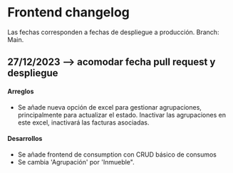 # Frontend changelog

Las fechas corresponden a fechas de despliegue a producción. Branch: Main.

## 27/12/2023 --> acomodar fecha pull request y despliegue

#### Arreglos

- Se añade nueva opción de excel para gestionar agrupaciones, principalmente para actualizar el estado. Inactivar las agrupaciones en este excel, inactivará las facturas asociadas.

#### Desarrollos

- Se añade frontend de consumption con CRUD básico de consumos
- Se cambia 'Agrupación' por 'Inmueble".
